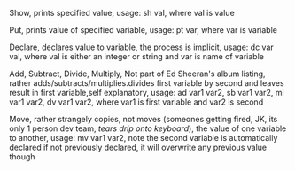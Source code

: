Show, prints specified value, usage: sh val, where val is value

Put, prints value of specified variable, usage: pt var, where var is variable

Declare, declares value to variable, the process is implicit, usage: dc var val, where val is either an integer or string and var is name of variable

Add, Subtract, Divide, Multiply, Not part of Ed Sheeran's album listing, rather adds/subtracts/multiplies.divides first variable by second and leaves result in first variable,self explanatory, usage: ad var1 var2, sb var1 var2, ml var1 var2, dv var1 var2, where var1 is first variable and var2 is second

Move, rather strangely copies, not moves (someones getting fired, JK, its only 1 person dev team, <i>tears drip onto keyboard</i>), the value of one variable to another, usage: mv var1 var2, note the second variable is automatically declared if not previously declared, it will overwrite any previous value though
